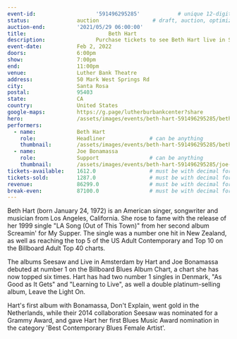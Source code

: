 ```yaml
---
event-id:                   '591496295285'            # unique 12-digit ID number
status:               auction                 # draft, auction, optimized
auction-end:          '2021/05/29 06:00:00'
title:						    Beth Hart
description:			    Purchase tickets to see Beth Hart live in Sant Rosa on Feb 2, 2022.
event-date:           Feb 2, 2022
doors:                6:00pm
show:                 7:00pm
end:                  11:00pm
venue:                Luther Bank Theatre
address:              50 Mark West Springs Rd
city:                 Santa Rosa
postal:               95403
state:                CA
country:              United States
google-maps:          https://g.page/lutherburbankcenter?share
hero:                 /assets/images/events/beth-hart-591496295285/beth-hart-hero2.jpg
performers: 
  - name:             Beth Hart
    role:             Headliner              # can be anything
    thumbnail:        /assets/images/events/beth-hart-591496295285/beth-hart-hero2.jpg
  - name:             Joe Bonamassa
    role:             Support                # can be anything
    thumbnail:        /assets/images/events/beth-hart-591496295285/joe-bonamassa.jpg
tickets-available:    1612.0                 # must be with decimal for math to work
tickets-sold:         1287.0                 # must be with decimal for math to work
revenue:              86299.0                # must be with decimal for math to work
break-even:           87100.0                # must be with decimal for math to work
---
```


Beth Hart (born January 24, 1972) is an American singer, songwriter and musician from Los Angeles, California. She rose to fame with the release of her 1999 single "LA Song (Out of This Town)" from her second album Screamin' for My Supper. The single was a number one hit in New Zealand, as well as reaching the top 5 of the US Adult Contemporary and Top 10 on the Billboard Adult Top 40 charts.

The albums Seesaw and Live in Amsterdam by Hart and Joe Bonamassa debuted at number 1 on the Billboard Blues Album Chart, a chart she has now topped six times. Hart has had two number 1 singles in Denmark, "As Good as It Gets" and "Learning to Live", as well a double platinum-selling album, Leave the Light On.

Hart's first album with Bonamassa, Don't Explain, went gold in the Netherlands, while their 2014 collaboration Seesaw was nominated for a Grammy Award, and gave Hart her first Blues Music Award nomination in the category 'Best Contemporary Blues Female Artist'.